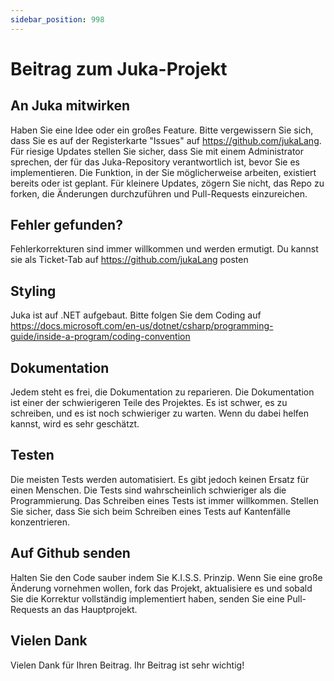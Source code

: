 ```yaml
---
sidebar_position: 998
---
```


# Beitrag zum Juka-Projekt



## An Juka mitwirken

Haben Sie eine Idee oder ein großes Feature. Bitte vergewissern Sie sich, dass Sie es auf der Registerkarte "Issues" auf https://github.com/jukaLang. Für riesige Updates stellen Sie sicher, dass Sie mit einem Administrator sprechen, der für das Juka-Repository verantwortlich ist, bevor Sie es implementieren. Die Funktion, in der Sie möglicherweise arbeiten, existiert bereits oder ist geplant. Für kleinere Updates, zögern Sie nicht, das Repo zu forken, die Änderungen durchzuführen und Pull-Requests einzureichen.

## Fehler gefunden?
Fehlerkorrekturen sind immer willkommen und werden ermutigt. Du kannst sie als Ticket-Tab auf https://github.com/jukaLang posten


## Styling
Juka ist auf .NET aufgebaut. Bitte folgen Sie dem Coding auf https://docs.microsoft.com/en-us/dotnet/csharp/programming-guide/inside-a-program/coding-convention


## Dokumentation
Jedem steht es frei, die Dokumentation zu reparieren. Die Dokumentation ist einer der schwierigeren Teile des Projektes. Es ist schwer, es zu schreiben, und es ist noch schwieriger zu warten. Wenn du dabei helfen kannst, wird es sehr geschätzt.

## Testen
Die meisten Tests werden automatisiert. Es gibt jedoch keinen Ersatz für einen Menschen. Die Tests sind wahrscheinlich schwieriger als die Programmierung. Das Schreiben eines Tests ist immer willkommen. Stellen Sie sicher, dass Sie sich beim Schreiben eines Tests auf Kantenfälle konzentrieren.

## Auf Github senden
Halten Sie den Code sauber indem Sie K.I.S.S. Prinzip. Wenn Sie eine große Änderung vornehmen wollen, fork das Projekt, aktualisiere es und sobald Sie die Korrektur vollständig implementiert haben, senden Sie eine Pull-Requests an das Hauptprojekt.


## Vielen Dank
Vielen Dank für Ihren Beitrag. Ihr Beitrag ist sehr wichtig!
